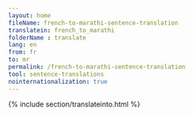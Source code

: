 ```yaml
---
layout: home
fileName: french-to-marathi-sentence-translation
translatein: french_to_marathi
folderName : translate
lang: en
from: fr
to: mr
permalink: /french-to-marathi-sentence-translation
tool: sentence-translations
nointernationalization: true
---
```

{% include section/translateinto.html %}
